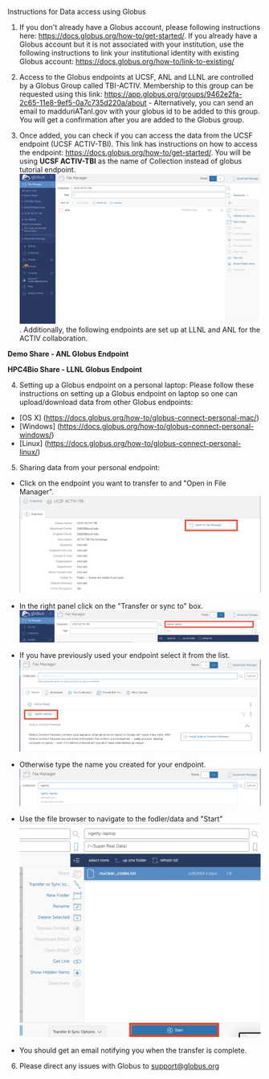 Instructions for Data access using Globus

1. If you don't already have a Globus account, please following instructions here: https://docs.globus.org/how-to/get-started/. If you already have a Globus account but it is not associated with your institution, use the following instructions to link your institutional identity with existing Globus account: https://docs.globus.org/how-to/link-to-existing/

2. Access to the Globus endpoints at UCSF, ANL and LLNL are controlled by a Globus Group called TBI-ACTIV. Membership to this group can be requested using this link: https://app.globus.org/groups/9462e2fa-2c65-11e8-9ef5-0a7c735d220a/about - Alternatively, you can send an email to madduriATanl.gov with your globus id to be added to this group. You will get a confirmation after you are added to the Globus group.

3. Once added, you can check if you can access the data from the UCSF endpoint (UCSF ACTIV-TBI). This link has instructions on how to access the endpoint: https://docs.globus.org/how-to/get-started/. You will be using **UCSF ACTIV-TBI** as the name of Collection instead of globus tutorial endpoint. ![UCSF Globus Endpoint](screenshots/Screenshot_ACTIV.png). Additionally, the following endpoints are set up at LLNL and ANL for the ACTIV collaboration.

  **Demo Share - ANL Globus Endpoint**

  **HPC4Bio Share - LLNL Globus Endpoint**


4. Setting up a Globus endpoint on a personal laptop: Please follow these instructions on setting up a Globus endpoint on  laptop so one can upload/download data from other Globus endpoints:
* [OS X] (https://docs.globus.org/how-to/globus-connect-personal-mac/)
* [Windows] (https://docs.globus.org/how-to/globus-connect-personal-windows/)
* [Linux] (https://docs.globus.org/how-to/globus-connect-personal-linux/)

5. Sharing data from your personal endpoint:

* Click on the endpoint you want to transfer to and "Open in File Manager".
![Transfer from Personal](screenshots/Screenshot_open.png)

* In the right panel click on the "Transfer or sync to" box.
![Sync](screenshots/Screenshot_sync.png)

* If you have previously used your endpoint select it from the list.
![Recent Endpoint](screenshots/Screenshot_recent.png)

* Otherwise type the name you created for your endpoint.
![New Endpoint](screenshots/Screenshot_new.png)

* Use the file browser to navigate to the fodler/data and "Start"
![Start transfer](screenshots/Screenshot_start.png)

* You should get an email notifying you when the transfer is complete.

6. Please direct any issues with Globus to support@globus.org
